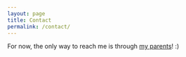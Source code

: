 ```yaml
---
layout: page
title: Contact
permalink: /contact/
---
```


For now, the only way to reach me is through [my parents](mailto:trvinh@gmail.com)! :)
